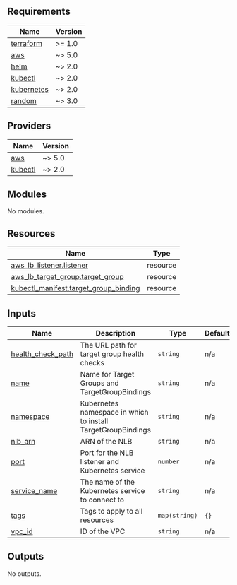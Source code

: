 ## Requirements

| Name | Version |
|------|---------|
| <a name="requirement_terraform"></a> [terraform](#requirement\_terraform) | >= 1.0 |
| <a name="requirement_aws"></a> [aws](#requirement\_aws) | ~> 5.0 |
| <a name="requirement_helm"></a> [helm](#requirement\_helm) | ~> 2.0 |
| <a name="requirement_kubectl"></a> [kubectl](#requirement\_kubectl) | ~> 2.0 |
| <a name="requirement_kubernetes"></a> [kubernetes](#requirement\_kubernetes) | ~> 2.0 |
| <a name="requirement_random"></a> [random](#requirement\_random) | ~> 3.0 |

## Providers

| Name | Version |
|------|---------|
| <a name="provider_aws"></a> [aws](#provider\_aws) | ~> 5.0 |
| <a name="provider_kubectl"></a> [kubectl](#provider\_kubectl) | ~> 2.0 |

## Modules

No modules.

## Resources

| Name | Type |
|------|------|
| [aws_lb_listener.listener](https://registry.terraform.io/providers/hashicorp/aws/latest/docs/resources/lb_listener) | resource |
| [aws_lb_target_group.target_group](https://registry.terraform.io/providers/hashicorp/aws/latest/docs/resources/lb_target_group) | resource |
| [kubectl_manifest.target_group_binding](https://registry.terraform.io/providers/alekc/kubectl/latest/docs/resources/manifest) | resource |

## Inputs

| Name | Description | Type | Default | Required |
|------|-------------|------|---------|:--------:|
| <a name="input_health_check_path"></a> [health\_check\_path](#input\_health\_check\_path) | The URL path for target group health checks | `string` | n/a | yes |
| <a name="input_name"></a> [name](#input\_name) | Name for Target Groups and TargetGroupBindings | `string` | n/a | yes |
| <a name="input_namespace"></a> [namespace](#input\_namespace) | Kubernetes namespace in which to install TargetGroupBindings | `string` | n/a | yes |
| <a name="input_nlb_arn"></a> [nlb\_arn](#input\_nlb\_arn) | ARN of the NLB | `string` | n/a | yes |
| <a name="input_port"></a> [port](#input\_port) | Port for the NLB listener and Kubernetes service | `number` | n/a | yes |
| <a name="input_service_name"></a> [service\_name](#input\_service\_name) | The name of the Kubernetes service to connect to | `string` | n/a | yes |
| <a name="input_tags"></a> [tags](#input\_tags) | Tags to apply to all resources | `map(string)` | `{}` | no |
| <a name="input_vpc_id"></a> [vpc\_id](#input\_vpc\_id) | ID of the VPC | `string` | n/a | yes |

## Outputs

No outputs.
